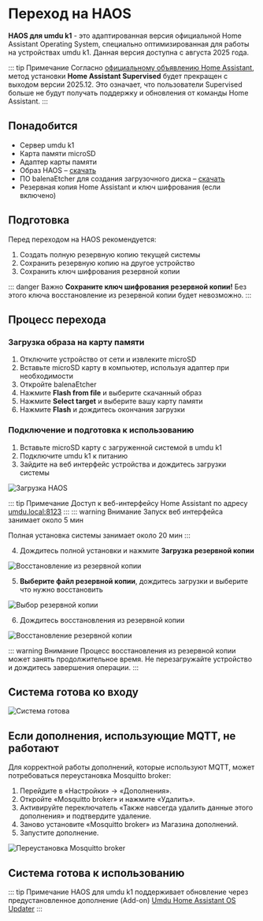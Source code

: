 # Переход на HAOS

**HAOS для umdu k1** - это адаптированная версия официальной Home Assistant Operating System, специально оптимизированная для работы на устройствах umdu k1. Данная версия доступна с августа 2025 года.

::: tip Примечание
Согласно [официальному объявлению Home Assistant](https://www.home-assistant.io/blog/2025/05/22/deprecating-core-and-supervised-installation-methods-and-32-bit-systems/), метод установки **Home Assistant Supervised** будет прекращен с выходом версии 2025.12. Это означает, что пользователи Supervised больше не будут получать поддержку и обновления от команды Home Assistant.
:::


## Понадобится

- Сервер umdu k1
- Карта памяти microSD
- Адаптер карты памяти
- Образ HAOS – [скачать](https://github.com/umduru/umdu-haos-updater/releases/download/16.2/haos_umdu-k1-16.2.img.xz)
- ПО balenaEtcher для создания загрузочного диска – [скачать](https://www.balena.io/etcher)
- Резервная копия Home Assistant и ключ шифрования (если включено)

## Подготовка 
Перед переходом на HAOS рекомендуется:

1. Создать полную резервную копию текущей системы
2. Сохранить резервную копию на другое устройство
3. Сохранить ключ шифрования резервной копии

::: danger Важно
**Сохраните ключ шифрования резервной копии!** Без этого ключа восстановление из резервной копии будет невозможно.
:::

## Процесс перехода

### Загрузка образа на карту памяти

1. Отключите устройство от сети и извлеките microSD
2. Вставьте microSD карту в компьютер, используя адаптер при необходимости
3. Откройте balenaEtcher
4. Нажмите **Flash from file** и выберите скачанный образ
5. Нажмите **Select target** и выберите вашу карту памяти
6. Нажмите **Flash** и дождитесь окончания загрузки

### Подключение и подготовка к использованию

1. Вставьте microSD карту с загруженной системой в umdu k1
2. Подключите umdu k1 к питанию
3. Зайдите на веб интерфейс устройства и дождитесь загрузки системы 

<img class="image" src="/images/haos-loading.png" alt="Загрузка HAOS">

::: tip Примечание
Доступ к веб-интерфейсу Home Assistant по адресу [umdu.local:8123](http://umdu.local:8123)
:::
::: warning Внимание
Запуск веб интерфейса занимает около 5 мин

Полная установка системы занимает около 20 мин
:::

4. Дождитесь полной установки и нажмите **Загрузка резервной копии**

<img class="image" src="/images/haos-restore.png" alt="Восстановление из резервной копии">

5. **Выберите файл резервной копии**,  дождитесь загрузки и выберите что нужно восстановить

<img class="image" src="/images/haos-backup-select.png" alt="Выбор резервной копии">

6. Дождитесь восстановления из резервной копии

<img class="image" src="/images/haos-backup-restore.png" alt="Восстановление резервной копии">


::: warning Внимание
Процесс восстановления из резервной копии может занять продолжительное время. Не перезагружайте устройство и дождитесь завершения операции.
:::


## Система готова ко входу

<img class="image" src="/images/haos-ready.png" alt="Система готова">

## Если дополнения, использующие MQTT, не работают

Для корректной работы дополнений, которые используют MQTT, может потребоваться переустановка Mosquitto broker:

1. Перейдите в «Настройки» → «Дополнения».
2. Откройте «Mosquitto broker» и нажмите «Удалить».
3. Активируйте переключатель «Также навсегда удалить данные этого дополнения» и подтвердите удаление.
4. Заново установите «Mosquitto broker» из Магазина дополнений.
5. Запустите дополнение.

<img class="image" src="/images/mosquitto-reinstall.png" alt="Переустановка Mosquitto broker">

## Система готова к использованию

::: tip Примечание
HAOS для umdu k1 поддерживает обновление через предустановленное дополнение (Add-on) [Umdu Home Assistant OS Updater](https://github.com/umduru/umdu-haos-updater)
:::
